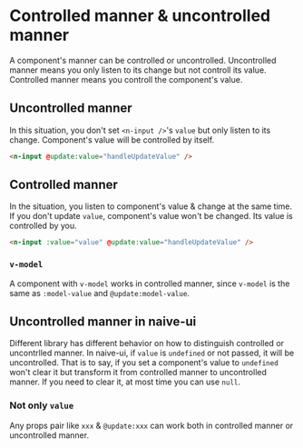 <!--anchor:on-->

# Controlled manner & uncontrolled manner

A component's manner can be controlled or uncontrolled. Uncontrolled manner means you only listen to its change but not controll its value. Controlled manner means you controll the component's value.

## Uncontrolled manner

In this situation, you don't set `<n-input />`'s `value` but only listen to its change. Component's value will be controlled by itself.

```html
<n-input @update:value="handleUpdateValue" />
```

## Controlled manner

In the situation, you listen to component's value & change at the same time. If you don't update `value`, component's value won't be changed. Its value is controlled by you.

```html
<n-input :value="value" @update:value="handleUpdateValue" />
```

### `v-model`

A component with `v-model` works in controlled manner, since `v-model` is the same as `:model-value` and `@update:model-value`.

## Uncontrolled manner in naive-ui

Different library has different behavior on how to distinguish controlled or uncontrlled manner. In naive-ui, if `value` is `undefined` or not passed, it will be uncontrolled. That is to say, if you set a component's value to `undefined` won't clear it but transform it from controlled manner to uncontrolled manner. If you need to clear it, at most time you can use `null`.

### Not only `value`

Any props pair like `xxx` & `@update:xxx` can work both in controlled manner or uncontrolled manner.
